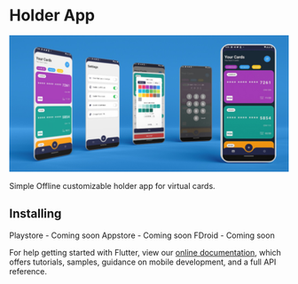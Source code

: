 # Holder App

![header image](https://github.com/ericmaro/holdr/blob/main/assets/images/cover.jpg)

Simple Offline customizable holder app for virtual cards. 

## Installing

Playstore - Coming soon
Appstore - Coming soon
FDroid - Coming soon

For help getting started with Flutter, view our
[online documentation](https://flutter.dev/docs), which offers tutorials,
samples, guidance on mobile development, and a full API reference.
